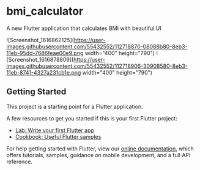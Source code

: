 # bmi_calculator

A new Flutter application that calculates BMI with beautiful UI

![Screenshot_1616862125](https://user-images.githubusercontent.com/55432552/112718870-08088b80-8eb3-11eb-95dd-7686feae00e9.png width="400" height="790")
![Screenshot_1616878809](https://user-images.githubusercontent.com/55432552/112718906-30908580-8eb3-11eb-8741-4327a231cb1e.png width="400" height="790")


## Getting Started

This project is a starting point for a Flutter application.

A few resources to get you started if this is your first Flutter project:

- [Lab: Write your first Flutter app](https://flutter.dev/docs/get-started/codelab)
- [Cookbook: Useful Flutter samples](https://flutter.dev/docs/cookbook)

For help getting started with Flutter, view our
[online documentation](https://flutter.dev/docs), which offers tutorials,
samples, guidance on mobile development, and a full API reference.
